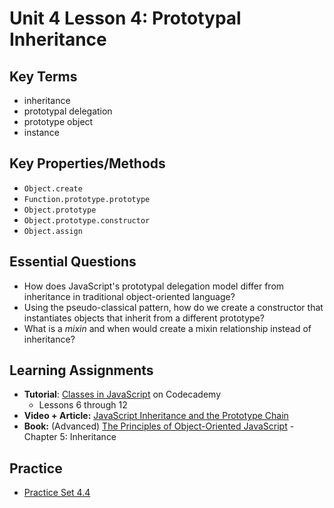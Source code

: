 # Unit 4 Lesson 4: Prototypal Inheritance

## Key Terms
* inheritance
* prototypal delegation
* prototype object
* instance

## Key Properties/Methods
* `Object.create`
* `Function.prototype.prototype`
* `Object.prototype`
* `Object.prototype.constructor`
* `Object.assign`

## Essential Questions
* How does JavaScript's prototypal delegation model differ from inheritance in traditional object-oriented language?
* Using the pseudo-classical pattern, how do we create a constructor that instantiates objects that inherit from a different prototype?
* What is a _mixin_ and when would create a mixin relationship instead of inheritance?

## Learning Assignments 
* **Tutorial**: [Classes in JavaScript](https://www.codecademy.com/courses/introduction-to-javascript/lessons/classes/exercises/introduction) on Codecademy
  * Lessons 6 through 12 
* **Video + Article:** [JavaScript Inheritance and the Prototype Chain](https://tylermcginnis.com/javascript-inheritance-and-the-prototype-chain/)
* **Book:** (Advanced) [The Principles of Object-Oriented JavaScript](http://www.r-5.org/files/books/computers/languages/escss/fp/Nicholas_C_Zakas-The_Principles_of_JavaScript-EN.pdf) - Chapter 5: Inheritance

## Practice
* [Practice Set 4.4](https://github.com/The-Marcy-Lab-School/se-unit-4/tree/master/lesson-4-prototypal_inheritance/practice)
